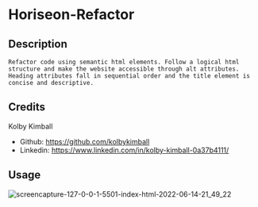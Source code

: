 # Horiseon-Refactor

## Description
    Refactor code using semantic html elements. Follow a logical html structure and make the website accessible through alt attributes. Heading attributes fall in sequential order and the title element is concise and descriptive.

## Credits
Kolby Kimball 
* Github: https://github.com/kolbykimball
* Linkedin: https://www.linkedin.com/in/kolby-kimball-0a37b4111/

## Usage

![screencapture-127-0-0-1-5501-index-html-2022-06-14-21_49_22](https://user-images.githubusercontent.com/102999321/173733246-0219f8a0-63b9-45ae-8bb4-437cb606ebdd.png)
